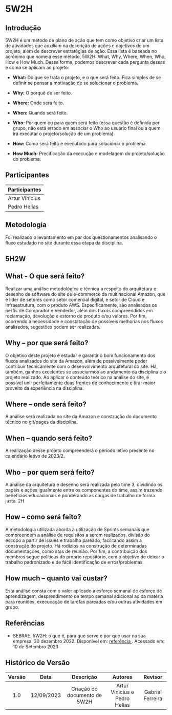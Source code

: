 # 5W2H  

## Introdução
5W2H é um método de plano de ação que tem como objetivo criar um lista de atividades que auxiliam na descrição de ações e objetivos de um projeto, além de descrever estratégias de ação. Essa lista é baseada no acrônimo que nomeia esse método, 5W2H: What, Why, Where, When, Who, How e How Much. Dessa forma, podemos descrever cada pergunta dessas e como se aplicam ao projeto:

- <b>What:</b> Do que se trata o projeto, e o que será feito. Fica simples de se definir se pensar a motivação de se solucionar o problema. 

- <b>Why:</b> O porquê de ser feito. 

- <b>Where:</b> Onde será feito.


- <b>When:</b> Quando será feito.


- <b>Who:</b> Por quem ou para quem será feito (essa questão é definida por grupo, não está errado em associar o Who ao usuário final ou a quem irá executar o projeto/solução de um problema).


- <b>How:</b> Como será feito e executado para solucionar o problema. 

- <b>How Much:</b> Precificação da execução e modelagem do projeto/solução do problema.


## Participantes
| Participantes | 
|--------------|
| Artur Vinicius |
| Pedro Helias |

## Metodologia

Foi realizado o levantamento em par dos questionamentos analisando o fluxo estudado no site durante essa etapa da disciplina. 

## 5H2W

## What - O que será feito?
Realizar uma análise metodológica e técnica a respeito do arquitetura e desenho de software do site de e-commerce da multinacional Amazon, que é líder de setores como setor comercial digital, e setor de Cloud e Infraestrutura, com o produto AWS. Especificamente, são analisados os perfis de Comprador e Vendedor, além dos fluxos compreendidos em reclamação, devolução e estorno de produto e/ou valores. Por fim, ocorrendo a necessidade e constatação de possíveis melhorias nos fluxos analisados, sugestões podem ser realizadas.

## Why – por que será feito? 
O objetivo deste projeto é estudar e garantir o bom funcionamento dos fluxos analisados do site da Amazon, além de possivelmente poder contribuir tecnicamente com o desenvolvimento arquitetural do site. Há, também, ganhos excelentes se associarmos ao andamento da disciplina e o projeto realizado. Ao aplicar o conteúdo teórico na análise do site, é possível unir perfeitamente duas frentes de conhecimento e tirar maior proveito da experiência na disciplina.  

## Where – onde será feito? 
A análise será realizada no site da Amazon e construção do documento técnico no git/pages da disciplina. 

## When – quando será feito? 
A realização desse projeto compreenderá o período letivo presente no calendário letivo de 2023/2. 

## Who – por quem será feito? 
A análise da arquitetura e desenho será realizada pelo time 3, dividindo os papéis e ações igualmente entre os componentes do time, assim trazendo benefícios educacionais e ponderando as cargas de trabalho de forma justa. 
2H

## How – como será feito? 
A metodologia utilizada aborda a utilização de Sprints semanais que compreendem a análise de requisitos a serem realizados, divisão do escopo a partir de issues e trabalho pareado, facilitando assim a construção do projeto. Há rodízios na construção de determinadas documentações, como atas de reunião. Por fim, a contribuição dos membros segue políticas do próprio repositório, com o objetivo de deixar o trabalho padronizado e de fácil identificação de erros/problemas.

## How much – quanto vai custar? 
Esta análise consta com o valor aplicado a esforço semanal de esforço de aprendizagem, desprendimento de tempo semanal adicional ao da matéria para reuniões, execucação de tarefas pareadas e/ou outras atividades em grupo. 


## Referências


- SEBRAE. 5W2H: o que é, para que serve e por que usar na sua empresa. 30 dezembro 2022. Disponível em: <a href="https://www.sebrae-sc.com.br/blog/5w2h-o-que-e-para-que-serve-e-por-que-usar-na-sua-empresa#:~:text=O%20que%20%C3%A9%20a%20ferramenta,os%20envolvidos%20em%20um%20projeto.&text=What%20%E2%80%93%20o%20que%20ser%C3%A1%20feito%3F"> referência </a>. Acessado em: 10 de Setembro 2023


## Histórico de Versão

| Versão |    Data    |         Descrição         |    Autores     |      Revisor       |
| :----: | :--------: | :-----------------------: | :----------: | :----------------: |
|  1.0   | 12/09/2023 | Criação do documento de 5W2H| Artur Vinicius e Pedro Helias  | Gabriel Ferreira |